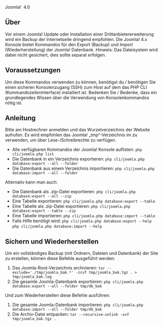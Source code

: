 <!-- Filename: J4.x:CLI_Database_Exporter_Importer / Display title:  CLI Datenbank Export / Import -->

Joomla!  4.0

## Über

Vor einem Joomla! Update oder  Installation einer
Drittanbietererweiterung
wird ein Backup der Internetseite dringend empfohlen. Die Joomla! 4.x
Konsole bietet Kommandos für den Export (Backup) und Import
(Wiederherstellung) der Joomla! Datenbank. Hinweis: Das Dateisystem wird
dabei nicht gesichert, dies sollte separat erfolgen.

## Voraussetzungen

Um diese Kommandos verwenden zu können, benötigst du / benötigen Sie
einen sicheren Konsolenzugang (SSH) zum Host auf dem das PHP CLI
(Kommandozeileninterface) installiert ist. Bedenken Sie / Bedenke, dass
ein grundlegendes Wissen über die Verwendung von Konsolenkommandos nötig
ist.

## Anleitung

Bitte am Hostrechner anmelden und das Wurzelverzeichnis der Website
aufrufen. Es wird empfohlen das Joomla! „tmp“-Verzeichnis im zu
verwenden, um über Lese-/Schreibrechte zu verfügen.

- Alle verfügbaren Kommandos der Joomla! Konsole auflisten:
  `php cli/joomla.php list`
- Die Datenbank in ein Verzeichnis exportieren:
  `php cli/joomla.php database:export --all --folder `
- Die Datenbank aus einem Verzeichnis importieren:
  `php cli/joomla.php database:import --all --folder `

Alternativ kann man auch:

- Die Datenbank als .zip-Datei exportieren:
  `php cli/joomla.php database:export --all --zip`
- Eine Tabelle exportieren:
  `php cli/joomla.php database:export --table `
- Eine Tabelle als .zip-Datei exportieren:
  `php cli/joomla.php database:export --table --zip`
- Eine Tabelle importieren:
  `php cli/joomla.php database:import --table `
- Falls Hilfe benötigt wird:
  `php cli/joomla.php database:export --help`
  `php cli/joomla.php database:import --help`

## Sichern und Wiederherstellen

Um ein vollständiges Backup (mit Ordnern, Dateien und Datenbank) der
Site zu erstellen, können diese Befehle ausgeführt werden:

1.  Das Joomla-Root-Verzeichnis archivieren:
    `tar --exclude='./tmp/joomla_bak.*' -zcvf tmp/joomla_bak.tgz . > tmp/joomla_bak.log`
2.  Die gesamte Joomla-Datenbank exportieren:
    `php cli/joomla.php database:export --all --folder tmp/db_bak`

Und zum Wiederherstellen diese Befehle ausführen:

1.  Die gesamte Joomla-Datenbank importieren:
    `php cli/joomla.php database:import --all --folder tmp/db_bak`
2.  Die Archiv-Datei entpacken:
    `tar --recursive-unlink -xvf tmp/joomla_bak.tgz .`
